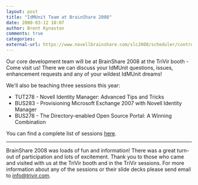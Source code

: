 ```yaml
---
layout: post
title: "IdMUnit Team at BrainShare 2008"
date: 2008-03-12 10:07
author: Brent Kynaston
comments: true
categories: 
external-url: https://www.novellbrainshare.com/slc2008/scheduler/controller/catalog
---
```


Our core development team will be at BrainShare 2008 at the TriVir booth - Come visit us!  There we can discuss your IdMUnit questions, issues, enhancement requests and any of your wildest IdMUnit dreams!

We'll also be teaching three sessions this year:

 * TUT278 - Novell Identity Manager: Advanced Tips and Tricks
 * BUS283 - Provisioning Microsoft Exchange 2007 with Novell Identity Manager
 * BUS278 - The Directory-enabled Open Source Portal: A Winning Combination 

You can find a complete list of sessions [here](https://www.novellbrainshare.com/slc2008/scheduler/controller/catalog).

-----------------------------------------------------------------------------

BrainShare 2008 was loads of fun and information!  There was a great turn-out of participation and lots of excitement.  Thank you to those who came and visited with us at the TriVir booth and in the TriVir sessions.  For more information about any of the sessions or their slide decks please send email to info@trivir.com.
